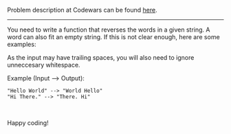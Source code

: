 Problem description at Codewars can be found
[here](https://www.codewars.com/kata/57a55c8b72292d057b000594/train/python).

-------------

You need to write a function that reverses the words in a given string. A word can also fit an empty
string. If this is not clear enough, here are some examples:
<br>

As the input may have trailing spaces, you will also need to ignore unneccesary whitespace.
<br>

Example (Input --> Output):
```
"Hello World" --> "World Hello"
"Hi There." --> "There. Hi"
```
<br>

Happy coding!
